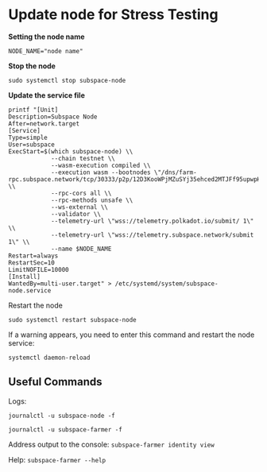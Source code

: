 # Update node for Stress Testing


**Setting the node name**

```NODE_NAME="node name"```

**Stop the node**

```sudo systemctl stop subspace-node```

**Update the service file**

```
printf "[Unit]
Description=Subspace Node
After=network.target
[Service]
Type=simple
User=subspace
ExecStart=$(which subspace-node) \\
            --chain testnet \\
            --wasm-execution compiled \\
            --execution wasm --bootnodes \"/dns/farm-rpc.subspace.network/tcp/30333/p2p/12D3KooWPjMZuSYj35ehced2MTJFf95upwpHKgKUrFRfHwohzJXr\" \\
            --rpc-cors all \\
            --rpc-methods unsafe \\
            --ws-external \\
            --validator \\
            --telemetry-url \"wss://telemetry.polkadot.io/submit/ 1\" \\
            --telemetry-url \"wss://telemetry.subspace.network/submit 1\" \\
            --name $NODE_NAME
Restart=always
RestartSec=10
LimitNOFILE=10000
[Install]
WantedBy=multi-user.target" > /etc/systemd/system/subspace-node.service
```

Restart the node

```sudo systemctl daemon-reload
sudo systemctl restart subspace-node
```

If a warning appears, you need to enter this command and restart the node service:

```systemctl daemon-reload```


## Useful Commands

Logs:
```
journalctl -u subspace-node -f

journalctl -u subspace-farmer -f
```

Address output to the console:
```subspace-farmer identity view```

Help:
```subspace-farmer --help```
